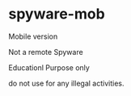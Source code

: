 # spyware-mob
Mobile version

Not a remote Spyware

Educationl Purpose only

do not use for any illegal activities.
